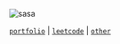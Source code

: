 ![sasa](https://github.com/leenrd/leenrd/assets/103997539/382ee856-2caa-4fdc-a4b4-920a02c52263)

[`portfolio`](https://leenard.) | [`leetcode`](https://leetcode.com/lolleenard0/) | [`other`](https://leenard.)
